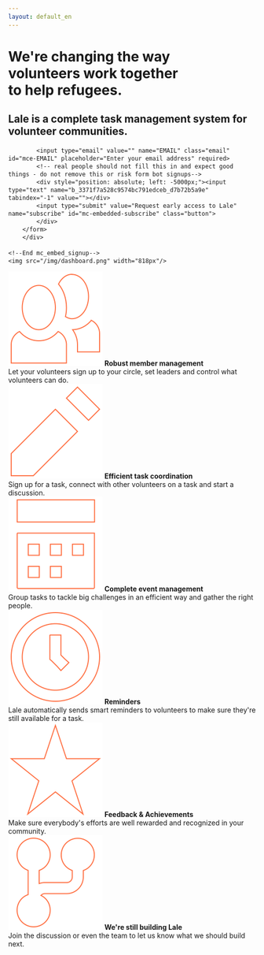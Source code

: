 ```yaml
---
layout: default_en
---
```


<style>.page-link.discover { border-color:#FF7043; }</style>

<div class="home">
  <div class="hero">
    <h1>We're changing the way<br/>volunteers work together<br/>to help refugees.</h1>
    <h2>Lale is a complete task management system for volunteer communities.</h2>
    <!-- Begin MailChimp Signup Form -->
		<!-- <link href="//cdn-images.mailchimp.com/embedcode/slim-081711.css" rel="stylesheet" type="text/css"> -->
		<style type="text/css">
			#mc_embed_signup{}
			/* Add your own MailChimp form style overrides in your site stylesheet or in this style block.
			   We recommend moving this block and the preceding CSS link to the HEAD of your HTML file. */
		</style>
		<div id="mc_embed_signup">
		<form action="//help.us11.list-manage.com/subscribe/post?u=3371f7a528c9574bc791edceb&amp;id=d7b72b5a9e" method="post" id="mc-embedded-subscribe-form" name="mc-embedded-subscribe-form" class="validate" target="_blank" novalidate>
		    <div id="mc_embed_signup_scroll">
			
			<input type="email" value="" name="EMAIL" class="email" id="mce-EMAIL" placeholder="Enter your email address" required>
		    <!-- real people should not fill this in and expect good things - do not remove this or risk form bot signups-->
		    <div style="position: absolute; left: -5000px;"><input type="text" name="b_3371f7a528c9574bc791edceb_d7b72b5a9e" tabindex="-1" value=""></div>
		    <input type="submit" value="Request early access to Lale" name="subscribe" id="mc-embedded-subscribe" class="button">
		    </div>
		</form>
		</div>

	<!--End mc_embed_signup-->
    <img src="/img/dashboard.png" width="818px"/>

  </div>
  <div class="homepage-features">
  	<div><img src="/img/homepage/member.svg"/> 
  		<b>Robust member management</b><br/>Let your volunteers sign up to your circle, set leaders and control what volunteers can do.
  	</div>
  	<div><img src="/img/homepage/pencil.svg"/> 
  		<b>Efficient task coordination</b><br/>Sign up for a task, connect with other volunteers on a task and start a discussion.
  	</div>
  	<div><img src="/img/homepage/event.svg"/>
  		<b>Complete event management</b><br/>Group tasks to tackle big challenges in an efficient way and gather the right people.
  	</div>
  	<div><img src="/img/homepage/clock.svg"/>
  		<b>Reminders</b><br/>Lale automatically sends smart reminders to volunteers to make sure they're still available for a task.
  	</div>
  	<div><img src="/img/homepage/star.svg"/>
  		<b>Feedback & Achievements</b><br/>Make sure everybody's efforts are well rewarded and recognized in your community.
  	</div>
  	<div><img src="/img/homepage/fork.svg"/>
  		<b>We're still building Lale</b><br/>Join the discussion or even the team to let us know what we should build next.<br/><br/>
  	</div>
  </div>
</div>
